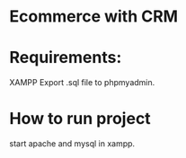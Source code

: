 # Ecommerce with CRM

# Requirements:
  XAMPP
  Export .sql file to phpmyadmin.
  

# How to run project
  start apache and mysql in xampp.
  
  
 
